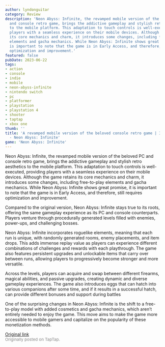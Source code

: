 ```yaml
---
author: lyndonguitar
category: Review
description: 'Neon Abyss: Infinite, the revamped mobile version of the beloved PC
  and console retro game, brings the addictive gameplay and stylish retro aesthetics
  to the mobile platform. This adaptation to touch controls is well-executed, providing
  players with a seamless experience on their mobile devices. Although the game retains
  its core mechanics and charm, it introduces some changes, including free-to-play
  elements and gacha mechanics. While Neon Abyss: Infinite shows great promise, it
  is important to note that the game is in Early Access, and therefore, still requires
  optimization and improvement.'
featured: false
pubDate: 2023-06-22
tags:
- action
- console
- indie
- mobile
- neon-abyss-infinite
- nintendo switch
- pc
- platformer
- playstation
- playstation 4
- shooter
- taptap
- xbox one
thumb: ''
title: 'A revamped mobile version of the beloved console retro game | Impressions
  - Neon Abyss: Infinite'
game: 'Neon Abyss: Infinite'
---
```

Neon Abyss: Infinite, the revamped mobile version of the beloved PC and console retro game, brings the addictive gameplay and stylish retro aesthetics to the mobile platform. This adaptation to touch controls is well-executed, providing players with a seamless experience on their mobile devices. Although the game retains its core mechanics and charm, it introduces some changes, including free-to-play elements and gacha mechanics. While Neon Abyss: Infinite shows great promise, it is important to note that the game is in Early Access, and therefore, still requires optimization and improvement.

Compared to the original version, Neon Abyss: Infinite stays true to its roots, offering the same gameplay experience as its PC and console counterparts. Players venture through procedurally generated levels filled with enemies, power-ups, and challenging bosses.

Neon Abyss: Infinite incorporates roguelike elements, meaning that each run is unique, with randomly generated rooms, enemy placements, and item drops. This adds immense replay value as players can experience different combinations of challenges and rewards with each playthrough. The game also features persistent upgrades and unlockable items that carry over between runs, allowing players to progressively become stronger and more versatile.

Across the levels, players can acquire and swap between different firearms, magical abilities, and passive upgrades, creating dynamic and diverse gameplay experiences. The game also introduces eggs that can hatch into various companions after some time, and if it results in a successful hatch, can provide different bonuses and support during battles

One of the surprising changes in Neon Abyss: Infinite is the shift to a free-to-play model with added cosmetics and gacha mechanics, which aren’t entirely needed to enjoy the game. This move aims to make the game more accessible to mobile gamers and capitalize on the popularity of these monetization methods.

[Original link](https://www.taptap.io/post/5876800)<br><span style="font-size: 0.95em; color: #888;">Originally posted on TapTap.</span>